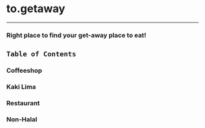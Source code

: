 # to.getaway
-----

### Right place to find your get-away place to eat!  
 
 
## `Table of Contents` 
### Coffeeshop 
### Kaki Lima
### Restaurant
### Non-Halal

